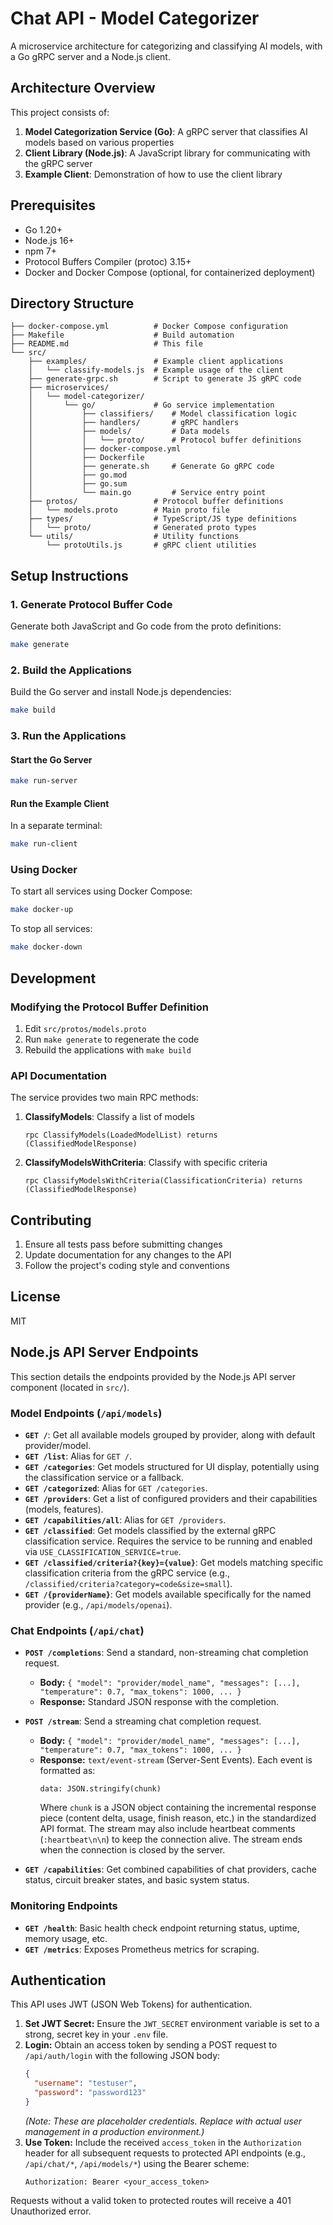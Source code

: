 # Chat API - Model Categorizer

A microservice architecture for categorizing and classifying AI models, with a Go gRPC server and a Node.js client.

## Architecture Overview

This project consists of:

1. **Model Categorization Service (Go)**: A gRPC server that classifies AI models based on various properties
2. **Client Library (Node.js)**: A JavaScript library for communicating with the gRPC server
3. **Example Client**: Demonstration of how to use the client library

## Prerequisites

- Go 1.20+
- Node.js 16+
- npm 7+
- Protocol Buffers Compiler (protoc) 3.15+
- Docker and Docker Compose (optional, for containerized deployment)

## Directory Structure

```
├── docker-compose.yml          # Docker Compose configuration
├── Makefile                    # Build automation
├── README.md                   # This file
└── src/
    ├── examples/               # Example client applications
    │   └── classify-models.js  # Example usage of the client
    ├── generate-grpc.sh        # Script to generate JS gRPC code
    ├── microservices/
    │   └── model-categorizer/
    │       └── go/             # Go service implementation
    │           ├── classifiers/    # Model classification logic
    │           ├── handlers/       # gRPC handlers
    │           ├── models/         # Data models
    │           │   └── proto/      # Protocol buffer definitions
    │           ├── docker-compose.yml
    │           ├── Dockerfile
    │           ├── generate.sh     # Generate Go gRPC code
    │           ├── go.mod
    │           ├── go.sum
    │           └── main.go         # Service entry point
    ├── protos/                 # Protocol buffer definitions
    │   └── models.proto        # Main proto file
    ├── types/                  # TypeScript/JS type definitions
    │   └── proto/              # Generated proto types
    └── utils/                  # Utility functions
        └── protoUtils.js       # gRPC client utilities
```

## Setup Instructions

### 1. Generate Protocol Buffer Code

Generate both JavaScript and Go code from the proto definitions:

```bash
make generate
```

### 2. Build the Applications

Build the Go server and install Node.js dependencies:

```bash
make build
```

### 3. Run the Applications

#### Start the Go Server

```bash
make run-server
```

#### Run the Example Client

In a separate terminal:

```bash
make run-client
```

### Using Docker

To start all services using Docker Compose:

```bash
make docker-up
```

To stop all services:

```bash
make docker-down
```

## Development

### Modifying the Protocol Buffer Definition

1. Edit `src/protos/models.proto`
2. Run `make generate` to regenerate the code
3. Rebuild the applications with `make build`

### API Documentation

The service provides two main RPC methods:

1. **ClassifyModels**: Classify a list of models
   ```
   rpc ClassifyModels(LoadedModelList) returns (ClassifiedModelResponse)
   ```

2. **ClassifyModelsWithCriteria**: Classify with specific criteria
   ```
   rpc ClassifyModelsWithCriteria(ClassificationCriteria) returns (ClassifiedModelResponse)
   ```

## Contributing

1. Ensure all tests pass before submitting changes
2. Update documentation for any changes to the API
3. Follow the project's coding style and conventions

## License

MIT 

## Node.js API Server Endpoints

This section details the endpoints provided by the Node.js API server component (located in `src/`).

### Model Endpoints (`/api/models`)

*   **`GET /`**: Get all available models grouped by provider, along with default provider/model.
*   **`GET /list`**: Alias for `GET /`.
*   **`GET /categories`**: Get models structured for UI display, potentially using the classification service or a fallback.
*   **`GET /categorized`**: Alias for `GET /categories`.
*   **`GET /providers`**: Get a list of configured providers and their capabilities (models, features).
*   **`GET /capabilities/all`**: Alias for `GET /providers`.
*   **`GET /classified`**: Get models classified by the external gRPC classification service. Requires the service to be running and enabled via `USE_CLASSIFICATION_SERVICE=true`.
*   **`GET /classified/criteria?{key}={value}`**: Get models matching specific classification criteria from the gRPC service (e.g., `/classified/criteria?category=code&size=small`).
*   **`GET /{providerName}`**: Get models available specifically for the named provider (e.g., `/api/models/openai`).

### Chat Endpoints (`/api/chat`)

*   **`POST /completions`**: Send a standard, non-streaming chat completion request. 
    *   **Body:** `{ "model": "provider/model_name", "messages": [...], "temperature": 0.7, "max_tokens": 1000, ... }`
    *   **Response:** Standard JSON response with the completion.

*   **`POST /stream`**: Send a streaming chat completion request.
    *   **Body:** `{ "model": "provider/model_name", "messages": [...], "temperature": 0.7, "max_tokens": 1000, ... }`
    *   **Response:** `text/event-stream` (Server-Sent Events). Each event is formatted as:
        ```
        data: JSON.stringify(chunk)
        
        ```
        Where `chunk` is a JSON object containing the incremental response piece (content delta, usage, finish reason, etc.) in the standardized API format.
        The stream may also include heartbeat comments (`:heartbeat\n\n`) to keep the connection alive.
        The stream ends when the connection is closed by the server.

*   **`GET /capabilities`**: Get combined capabilities of chat providers, cache status, circuit breaker states, and basic system status.

### Monitoring Endpoints

*   **`GET /health`**: Basic health check endpoint returning status, uptime, memory usage, etc.
*   **`GET /metrics`**: Exposes Prometheus metrics for scraping.

## Authentication

This API uses JWT (JSON Web Tokens) for authentication.

1.  **Set JWT Secret:** Ensure the `JWT_SECRET` environment variable is set to a strong, secret key in your `.env` file.
2.  **Login:** Obtain an access token by sending a POST request to `/api/auth/login` with the following JSON body:
    ```json
    {
      "username": "testuser",
      "password": "password123"
    }
    ```
    *(Note: These are placeholder credentials. Replace with actual user management in a production environment.)*
3.  **Use Token:** Include the received `access_token` in the `Authorization` header for all subsequent requests to protected API endpoints (e.g., `/api/chat/*`, `/api/models/*`) using the Bearer scheme:
    ```
    Authorization: Bearer <your_access_token>
    ```

Requests without a valid token to protected routes will receive a 401 Unauthorized error. 